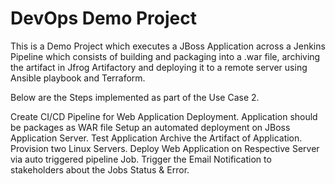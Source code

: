 # DevOps Demo Project

This is a Demo Project which executes a JBoss Application across a Jenkins Pipeline which consists of building and packaging into a .war file, archiving the artifact in Jfrog Artifactory and deploying it to a remote server using Ansible playbook and Terraform.

Below are the Steps implemented as part of the Use Case 2.

Create CI/CD Pipeline for Web Application Deployment.
Application should be packages as WAR file
Setup an automated deployment on JBoss Application Server.
Test Application 
Archive the Artifact of Application.
Provision two Linux Servers. 
Deploy Web Application on Respective Server via auto triggered pipeline Job. 
Trigger the Email Notification to stakeholders about the Jobs Status & Error. 
